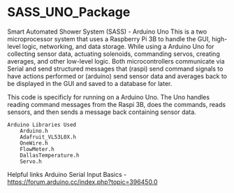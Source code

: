 # SASS_UNO_Package
Smart Automated Shower System (SASS) - Arduino Uno
This is a two microprocessor system that uses a Raspberry Pi 3B to handle the GUI, high-level logic, networking, and data storage.
While using a Arduino Uno for collecting sensor data, actuating solenoids, commanding servos, creating averages, and other low-level logic.
Both microcontrollers communicate via Serial and send structured messages that (raspi) send command signals to have actions performed or
(arduino) send sensor data and averages back to be displayed in the GUI and saved to a database for later.

This code is specificly for running on a Arduino Uno.
The Uno handles reading command messages from the Raspi 3B, does the commands, reads sensors, and then sends a message back containing sensor data.

    Arduino Libraries Used
        Arduino.h
        Adafruit_VL53L0X.h
        OneWire.h
        FlowMeter.h
        DallasTemperature.h
        Servo.h

Helpful links Arduino Serial Input Basics - https://forum.arduino.cc/index.php?topic=396450.0
